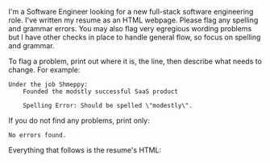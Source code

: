 I'm a Software Engineer looking for a new full-stack software engineering role. I've written my resume as an HTML webpage. Please flag any spelling and grammar errors. You may also flag very egregious wording problems but I have other checks in place to handle general flow, so focus on spelling and grammar.

To flag a problem, print out where it is, the line, then describe what needs to change. For example:

```
Under the job Shmeppy:
    Founded the modstly successful SaaS product

    Spelling Error: Should be spelled \"modestly\".
```

If you do not find any problems, print only:

```
No errors found.
```

Everything that follows is the resume's HTML:
